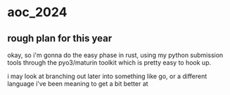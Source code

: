 # aoc_2024
## rough plan for this year
okay, so i'm gonna do the easy phase in rust, using my python submission tools through the pyo3/maturin toolkit which is pretty easy to hook up.

i may look at branching out later into something like go, or a different language i've been meaning to get a bit better at